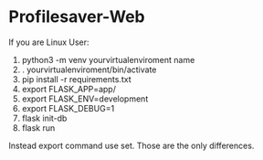 # Profilesaver-Web
If you are Linux User:

1. python3 -m venv yourvirtualenviroment name
2. . yourvirtualenviroment/bin/activate
3. pip install -r requirements.txt
4. export FLASK_APP=app/
5. export FLASK_ENV=development
6. export FLASK_DEBUG=1
7. flask init-db
8. flask run

Instead export command use set. Those are the only differences.
